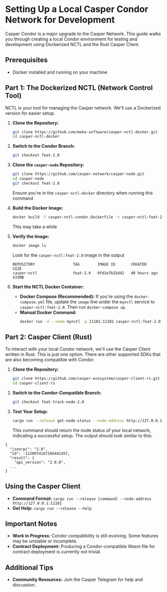# Setting Up a Local Casper Condor Network for Development

Casper Condor is a major upgrade to the Casper Network. This guide walks you through creating a local Condor environment for testing and development using Dockerized NCTL and the Rust Casper Client.

## Prerequisites

* Docker installed and running on your machine 

## Part 1: The Dockerized NCTL (Network Control Tool)

NCTL is your tool for managing the Casper network. We'll use a Dockerized version for easier setup.

1. **Clone the Repository:**
   ```bash
   git clone https://github.com/make-software/casper-nctl-docker.git
   cd casper-nctl-docker
   ```

2. **Switch to the Condor Branch:**
   ```bash
   git checkout feat-2.0
   ```

3. **Clone the `casper-node` Repository:**
   ```bash
   git clone https://github.com/casper-network/casper-node.git
   cd casper-node
   git checkout feat-2.0
   ```
   Ensure you're in the `casper-nctl-docker` directory when running this command

4. **Build the Docker Image:**
   ```bash
   docker build -f casper-nctl-condor.Dockerfile -t casper-nctl:feat-2.0 .
   ```
   This may take a while

5. **Verify the Image:**
   ```bash
   docker image ls
   ```
   Look for the `casper-nctl:feat-2.0` image in the output
   ```
   REPOSITORY                 TAG        IMAGE ID       CREATED        SIZE
   casper-nctl                feat-2.0   9fd1e7b25d42   40 hours ago   433MB
   ```

6. **Start the NCTL Docker Container:**
   * **Docker Compose (Recommended):** If you're using the `docker-compose.yml` file, update the `image` line under the `mynctl` service to `casper-nctl:feat-2.0`. Then run `docker-compose up`.
   * **Manual Docker Command:** 
      ```bash
      docker run -d --name mynctl -p 11101:11101 casper-nctl:feat-2.0
      ```

## Part 2: Casper Client (Rust)

To interact with your local Condor network, we'll use the Casper Client written in Rust. This is just one option. There are other supported SDKs that are also becoming compatible with Condor.

1. **Clone the Repository:**
   ```bash
   git clone https://github.com/casper-ecosystem/casper-client-rs.git
   cd casper-client-rs
   ```

2. **Switch to the Condor-Compatible Branch:**
   ```bash
   git checkout feat-track-node-2.0
   ```

3. **Test Your Setup:**
   ```bash
   cargo run --release get-node-status --node-address http://127.0.0.1:11101
   ```
   This command should return the node status of your local network, indicating a successful setup. The output should look similar to this:
```
{
  "jsonrpc": "2.0",
  "id": -1220974167166441457,
  "result": {
    "api_version": "2.0.0",
  ...
}
```

## Using the Casper Client

* **Command Format:** `cargo run --release [command] --node-address http://127.0.0.1:11101`
* **Get Help:** `cargo run --release --help`

## Important Notes

* **Work in Progress:** Condor compatibility is still evolving. Some features may be unstable or incomplete.
* **Contract Deployment:** Producing a Condor-compatible Wasm file for contract deployment is currently not trivial.

## Additional Tips

* **Community Resources:** Join the Casper Telegram for help and discussion.
